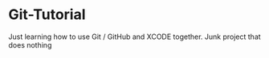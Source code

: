 # Git-Tutorial
Just learning how to use Git / GitHub and XCODE together.
Junk project that does nothing
